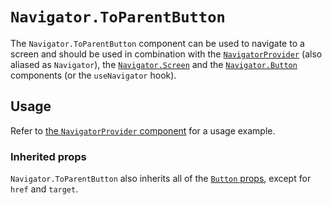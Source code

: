 # `Navigator.ToParentButton`

The `Navigator.ToParentButton` component can be used to navigate to a screen and should be used in combination with the [`NavigatorProvider`](/packages/components/src/navigator/navigator-provider/README.md) (also aliased as `Navigator`), the [`Navigator.Screen`](/packages/components/src/navigator/navigator-screen/README.md) and the [`Navigator.Button`](/packages/components/src/navigator/navigator-button/README.md) components (or the `useNavigator` hook).

## Usage

Refer to [the `NavigatorProvider` component](/packages/components/src/navigator/navigator-provider/README.md#usage) for a usage example.

### Inherited props

`Navigator.ToParentButton` also inherits all of the [`Button` props](/packages/components/src/button/README.md#props), except for `href` and `target`.
